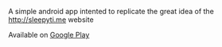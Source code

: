 A simple android app intented to replicate the great idea of the http://sleepyti.me website

Available on [Google Play](https://play.google.com/store/apps/details?id=eu.sweetlygeek.sleepytime&hl=fr)
